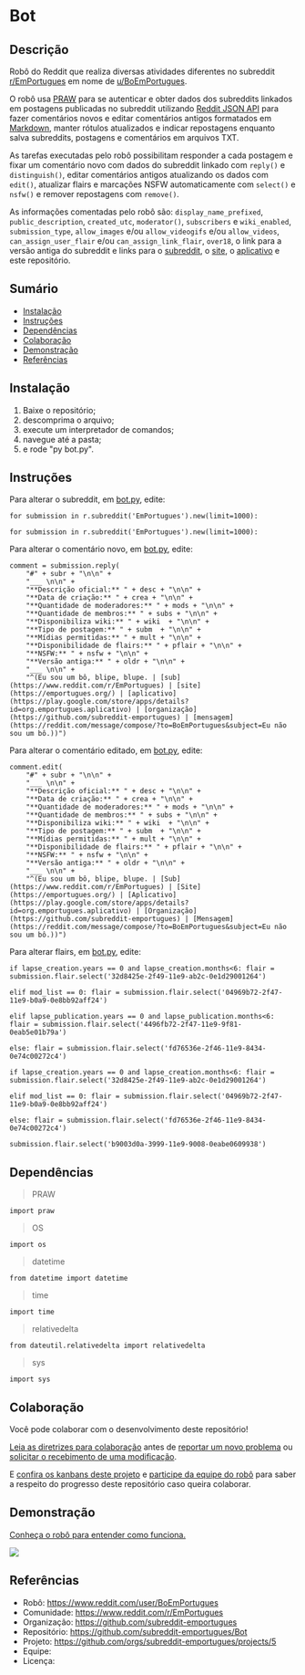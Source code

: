 # Bot

## Descrição
Robô do Reddit que realiza diversas atividades diferentes no subreddit [r/EmPortugues](https://www.reddit.com/r/EmPortugues/) em nome de [u/BoEmPortugues](https://www.reddit.com/user/BoEmPortugues/).

O robô usa [PRAW](https://praw.readthedocs.io/en/latest/#) para se autenticar e obter dados dos subreddits linkados em postagens publicadas no subreddit utilizando [Reddit JSON API](https://github.com/reddit-archive/reddit/wiki/json) para fazer comentários novos e editar comentários antigos formatados em [Markdown](https://www.reddit.com/wiki/markdown), manter rótulos atualizados e indicar repostagens enquanto salva subreddits, postagens e comentários em arquivos TXT.

As tarefas executadas pelo robô possibilitam responder a cada postagem e fixar um comentário novo com dados do subreddit linkado com `reply()` e `distinguish()`, editar comentários antigos atualizando os dados com `edit()`, atualizar flairs e marcações NSFW automaticamente com `select()` e `nsfw()` e remover repostagens com `remove()`.

As informações comentadas pelo robô são: `display_name_prefixed`, `public_description`, `created_utc`, `moderator()`, `subscribers` e `wiki_enabled`, `submission_type`, `allow_images` e/ou `allow_videogifs` e/ou `allow_videos`, `can_assign_user_flair` e/ou `can_assign_link_flair`, `over18`, o link para a versão antiga do subreddit e links para o [subreddit](https://www.reddit.com/r/EmPortugues/), o [site](https://emportugues.org/), o [aplicativo](https://play.google.com/store/apps/details?id=org.emportugues.aplicativo) e este repositório.

## Sumário
* [Instalação](#Instalação)
* [Instruções](#Instruções)
* [Dependências](#Dependências)
* [Colaboração](#Colaboração)
* [Demonstração](#Demonstração)
* [Referências](#Referências)

## Instalação
1. Baixe o repositório;
2. descomprima o arquivo;
3. execute um interpretador de comandos;
4. navegue até a pasta;
5. e rode "py bot.py".

## Instruções
Para alterar o subreddit, em [bot.py](https://github.com/subreddit-emportugues/Bot/blob/master/bot.py), edite:
```
for submission in r.subreddit('EmPortugues').new(limit=1000):
```
```
for submission in r.subreddit('EmPortugues').new(limit=1000):
```

Para alterar o comentário novo, em [bot.py](https://github.com/subreddit-emportugues/Bot/blob/master/bot.py), edite:
```
comment = submission.reply(
    "#" + subr + "\n\n" +
    "___ \n\n" +
    "**Descrição oficial:** " + desc + "\n\n" +
    "**Data de criação:** " + crea + "\n\n" +
    "**Quantidade de moderadores:** " + mods + "\n\n" +
    "**Quantidade de membros:** " + subs + "\n\n" +
    "**Disponibiliza wiki:** " + wiki  + "\n\n" +
    "**Tipo de postagem:** " + subm  + "\n\n" +          
    "**Mídias permitidas:** " + mult + "\n\n" + 
    "**Disponibilidade de flairs:** " + pflair + "\n\n" + 
    "**NSFW:** " + nsfw + "\n\n" +             
    "**Versão antiga:** " + oldr + "\n\n" +
    "___ \n\n" +
    "^(Eu sou um bô, blipe, blupe. | [sub](https://www.reddit.com/r/EmPortugues) | [site](https://emportugues.org/) | [aplicativo](https://play.google.com/store/apps/details?id=org.emportugues.aplicativo) | [organização](https://github.com/subreddit-emportugues) | [mensagem](https://reddit.com/message/compose/?to=BoEmPortugues&subject=Eu não sou um bô.))")
```

Para alterar o comentário editado, em [bot.py](https://github.com/subreddit-emportugues/Bot/blob/master/bot.py), edite:
```
comment.edit(
    "#" + subr + "\n\n" +
    "___ \n\n" +
    "**Descrição oficial:** " + desc + "\n\n" +
    "**Data de criação:** " + crea + "\n\n" +
    "**Quantidade de moderadores:** " + mods + "\n\n" +
    "**Quantidade de membros:** " + subs + "\n\n" +
    "**Disponibiliza wiki:** " + wiki  + "\n\n" +
    "**Tipo de postagem:** " + subm  + "\n\n" +          
    "**Mídias permitidas:** " + mult + "\n\n" + 
    "**Disponibilidade de flairs:** " + pflair + "\n\n" + 
    "**NSFW:** " + nsfw + "\n\n" +             
    "**Versão antiga:** " + oldr + "\n\n" +
    "___ \n\n" +
    "^(Eu sou um bô, blipe, blupe. | [Sub](https://www.reddit.com/r/EmPortugues) | [Site](https://emportugues.org/) | [Aplicativo](https://play.google.com/store/apps/details?id=org.emportugues.aplicativo) | [Organização](https://github.com/subreddit-emportugues) | [Mensagem](https://reddit.com/message/compose/?to=BoEmPortugues&subject=Eu não sou um bô.))")
```

Para alterar flairs, em [bot.py](https://github.com/subreddit-emportugues/Bot/blob/master/bot.py), edite:
```
if lapse_creation.years == 0 and lapse_creation.months<6: flair = submission.flair.select('32d8425e-2f49-11e9-ab2c-0e1d29001264')
```
```
elif mod_list == 0: flair = submission.flair.select('04969b72-2f47-11e9-b0a9-0e8bb92aff24')
```
```
elif lapse_publication.years == 0 and lapse_publication.months<6: flair = submission.flair.select('4496fb72-2f47-11e9-9f81-0eab5e01b79a')
```
```
else: flair = submission.flair.select('fd76536e-2f46-11e9-8434-0e74c00272c4')
```
```
if lapse_creation.years == 0 and lapse_creation.months<6: flair = submission.flair.select('32d8425e-2f49-11e9-ab2c-0e1d29001264')
```
```
elif mod_list == 0: flair = submission.flair.select('04969b72-2f47-11e9-b0a9-0e8bb92aff24')
```
```
else: flair = submission.flair.select('fd76536e-2f46-11e9-8434-0e74c00272c4')
```
```
submission.flair.select('b9003d0a-3999-11e9-9008-0eabe0609938')
```

## Dependências
> PRAW
```
import praw
```
> OS
```
import os
```
> datetime
```
from datetime import datetime
```
> time
```
import time
```
> relativedelta
```
from dateutil.relativedelta import relativedelta
```
> sys
```
import sys
```

## Colaboração

Você pode colaborar com o desenvolvimento deste repositório!

[Leia as diretrizes para colaboração](/CONTRIBUTING.md) antes de [reportar um novo problema](https://github.com/subreddit-emportugues/Bot/issues) ou [solicitar o recebimento de uma modificação](https://github.com/subreddit-emportugues/Bot/pulls).

E [confira os kanbans deste projeto](https://github.com/orgs/subreddit-emportugues/projects/6) e [participe da equipe do robô]() para saber a respeito do progresso deste repositório caso queira colaborar.

## Demonstração

[Conheça o robô para entender como funciona.](https://www.reddit.com/user/BoEmPortugues/)

![](/bot.gif)

## Referências

* Robô: https://www.reddit.com/user/BoEmPortugues
* Comunidade: https://www.reddit.com/r/EmPortugues
* Organização: https://github.com/subreddit-emportugues
* Repositório: https://github.com/subreddit-emportugues/Bot
* Projeto: https://github.com/orgs/subreddit-emportugues/projects/5
* Equipe:
* Licença:
